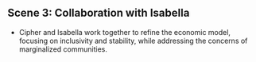 ## Scene 3: Collaboration with Isabella
- Cipher and Isabella work together to refine the economic model, focusing on inclusivity and stability, while addressing the concerns of marginalized communities.
